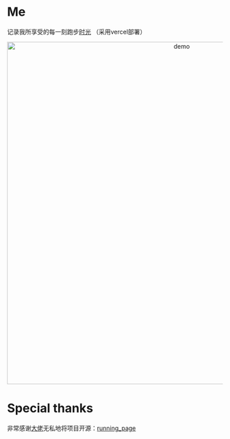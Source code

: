 # Me
记录我所享受的每一刻跑步[时光](https://run.zuoguai.xyz)
（采用vercel部署）



<p align="center">
  <img src="https://user-images.githubusercontent.com/15976103/98808834-c02f1d80-2457-11eb-9a7c-70e91faa5e30.gif" alt="demo" width="800">
</p>






# Special thanks



非常感谢[大佬](https://github.com/yihong0618)无私地将项目开源：[running_page](https://github.com/yihong0618/running_page)



